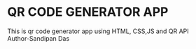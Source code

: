 # QR CODE GENERATOR APP
This is qr code generator app using HTML, CSS,JS and QR API
<br>
Author-Sandipan Das 
